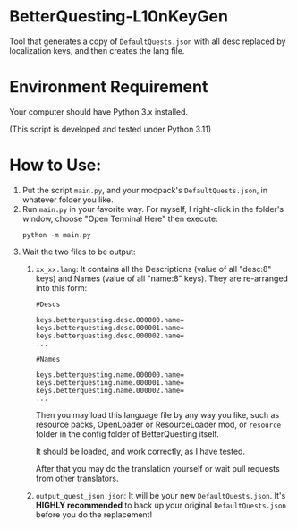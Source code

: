 # BetterQuesting-L10nKeyGen

Tool that generates a copy of `DefaultQuests.json` with all desc replaced by localization keys, and then creates the lang file.


# Environment Requirement

Your computer should have Python 3.x installed.

(This script is developed and tested under Python 3.11)


# How to Use:

1. Put the script `main.py`, and your modpack's `DefaultQuests.json`, in whatever folder you like.
2. Run `main.py` in your favorite way. For myself, I right-click in the folder's window, choose "Open Terminal Here" then execute:
    ```batch
   python -m main.py
   ```
3. Wait the two files to be output:
   1. `xx_xx.lang`: It contains all the Descriptions (value of all "desc:8" keys) and Names (value of all "name:8" keys). They are re-arranged into this form:
      ```text
      #Descs
   
      keys.betterquesting.desc.000000.name=
      keys.betterquesting.desc.000001.name=
      keys.betterquesting.desc.000002.name=
      ...
      
      #Names
   
      keys.betterquesting.name.000000.name=
      keys.betterquesting.name.000001.name=
      keys.betterquesting.name.000002.name=
      ...
      ``` 
      
      Then you may load this language file by any way you like, such as resource packs, OpenLoader or ResourceLoader mod, or `resource` folder in the config folder of BetterQuesting itself.
      
      It should be loaded, and work correctly, as I have tested.

      After that you may do the translation yourself or wait pull requests from other translators.
   2. `output_quest_json.json`: It will be your new `DefaultQuests.json`. It's **HIGHLY recommended** to back up your original `DefaultQuests.json` before you do the replacement!


